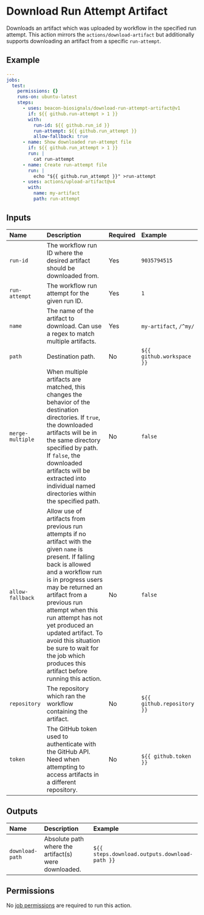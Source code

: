 # Download Run Attempt Artifact

Downloads an artifact which was uploaded by workflow in the specified run attempt. This
action mirrors the `actions/download-artifact` but additionally supports downloading an
artifact from a specific `run-attempt`.

## Example

```yaml
---
jobs:
  test:
    permissions: {}
    runs-on: ubuntu-latest
    steps:
      - uses: beacon-biosignals/download-run-attempt-artifact@v1
        if: ${{ github.run-attempt > 1 }}
        with:
          run-id: ${{ github.run_id }}
          run-attempt: ${{ github.run_attempt }}
          allow-fallback: true
      - name: Show downloaded run-attempt file
        if: ${{ github.run_attempt > 1 }}
        run: |
          cat run-attempt
      - name: Create run-attempt file
        run: |
          echo "${{ github.run_attempt }}" >run-attempt
      - uses: actions/upload-artifact@v4
        with:
          name: my-artifact
          path: run-attempt
```

## Inputs

| Name                 | Description | Required | Example |
|:---------------------|:------------|:---------|:--------|
| `run-id`             | The workflow run ID where the desired artifact should be downloaded from. | Yes | `9035794515` |
| `run-attempt`        | The workflow run attempt for the given run ID. | Yes | `1` |
| `name`               | The name of the artifact to download. Can use a regex to match multiple artifacts. | Yes | `my-artifact`, `/^my/` |
| `path`               | Destination path. | No | `${{ github.workspace }}` |
| `merge-multiple`     | When multiple artifacts are matched, this changes the behavior of the destination directories. If `true`, the downloaded artifacts will be in the same directory specified by path. If `false`, the downloaded artifacts will be extracted into individual named directories within the specified path. | No | `false` |
| `allow-fallback`     | Allow use of artifacts from previous run attempts if no artifact with the given `name` is present. If falling back is allowed and a workflow run is in progress users may be returned an artifact from a previous run attempt when this run attempt has not yet produced an updated artifact. To avoid this situation be sure to wait for the job which produces this artifact before running this action. | No | `false` |
| `repository`         | The repository which ran the workflow containing the artifact. | No | `${{ github.repository }}` |
| `token`              | The GitHub token used to authenticate with the GitHub API. Need when attempting to access artifacts in a different repository. | No | `${{ github.token }}` |

## Outputs

| Name   | Description | Example |
|:-------|:------------|:--------|
| `download-path` | Absolute path where the artifact(s) were downloaded. | `${{ steps.download.outputs.download-path }}` |

## Permissions

No [job permissions](https://docs.github.com/en/actions/using-jobs/assigning-permissions-to-jobs) are required to run this action.

